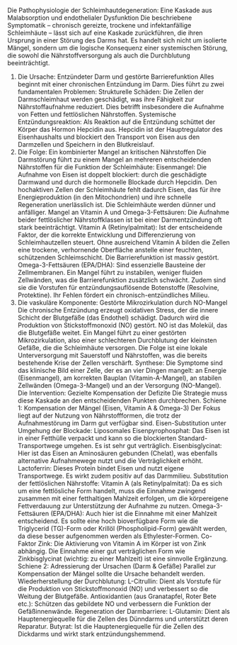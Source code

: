 Die Pathophysiologie der Schleimhautdegeneration: Eine Kaskade aus Malabsorption und endothelialer Dysfunktion
Die beschriebene Symptomatik – chronisch gereizte, trockene und infektanfällige Schleimhäute – lässt sich auf eine Kaskade zurückführen, die ihren Ursprung in einer Störung des Darms hat. Es handelt sich nicht um isolierte Mängel, sondern um die logische Konsequenz einer systemischen Störung, die sowohl die Nährstoffversorgung als auch die Durchblutung beeinträchtigt.
1. Die Ursache: Entzündeter Darm und gestörte Barrierefunktion
Alles beginnt mit einer chronischen Entzündung im Darm. Dies führt zu zwei fundamentalen Problemen:
Strukturelle Schäden: Die Zellen der Darmschleimhaut werden geschädigt, was ihre Fähigkeit zur Nährstoffaufnahme reduziert. Dies betrifft insbesondere die Aufnahme von Fetten und fettlöslichen Nährstoffen.
Systemische Entzündungsreaktion: Als Reaktion auf die Entzündung schüttet der Körper das Hormon Hepcidin aus. Hepcidin ist der Hauptregulator des Eisenhaushalts und blockiert den Transport von Eisen aus den Darmzellen und Speichern in den Blutkreislauf.
2. Die Folge: Ein kombinierter Mangel an kritischen Nährstoffen
Die Darmstörung führt zu einem Mangel an mehreren entscheidenden Nährstoffen für die Funktion der Schleimhäute:
Eisenmangel: Die Aufnahme von Eisen ist doppelt blockiert: durch die geschädigte Darmwand und durch die hormonelle Blockade durch Hepcidin. Den hochaktiven Zellen der Schleimhäute fehlt dadurch Eisen, das für ihre Energieproduktion (in den Mitochondrien) und ihre schnelle Regeneration unerlässlich ist. Die Schleimhäute werden dünner und anfälliger.
Mangel an Vitamin A und Omega-3-Fettsäuren: Die Aufnahme beider fettlöslicher Nährstoffklassen ist bei einer Darmentzündung oft stark beeinträchtigt.
Vitamin A (Retinylpalmitat): Ist der entscheidende Faktor, der die korrekte Entwicklung und Differenzierung von Schleimhautzellen steuert. Ohne ausreichend Vitamin A bilden die Zellen eine trockene, verhornende Oberfläche anstelle einer feuchten, schützenden Schleimschicht. Die Barrierefunktion ist massiv gestört.
Omega-3-Fettsäuren (EPA/DHA): Sind essenzielle Bausteine der Zellmembranen. Ein Mangel führt zu instabilen, weniger fluiden Zellwänden, was die Barrierefunktion zusätzlich schwächt. Zudem sind sie die Vorstufen für entzündungsauflösende Botenstoffe (Resolvine, Protektine). Ihr Fehlen fördert ein chronisch-entzündliches Milieu.
3. Die vaskuläre Komponente: Gestörte Mikrozirkulation durch NO-Mangel
Die chronische Entzündung erzeugt oxidativen Stress, der die innere Schicht der Blutgefäße (das Endothel) schädigt. Dadurch wird die Produktion von Stickstoffmonoxid (NO) gestört. NO ist das Molekül, das die Blutgefäße weitet. Ein Mangel führt zu einer gestörten Mikrozirkulation, also einer schlechteren Durchblutung der kleinsten Gefäße, die die Schleimhäute versorgen. Die Folge ist eine lokale Unterversorgung mit Sauerstoff und Nährstoffen, was die bereits bestehende Krise der Zellen verschärft.
Synthese: Die Symptome sind das klinische Bild einer Zelle, der es an vier Dingen mangelt: an Energie (Eisenmangel), am korrekten Bauplan (Vitamin-A-Mangel), an stabilen Zellwänden (Omega-3-Mangel) und an der Versorgung (NO-Mangel).
Die Intervention: Gezielte Kompensation der Defizite
Die Strategie muss diese Kaskade an den entscheidenden Punkten durchbrechen.
Schiene 1: Kompensation der Mängel (Eisen, Vitamin A & Omega-3)
Der Fokus liegt auf der Nutzung von Nährstoffformen, die trotz der Aufnahmestörung im Darm gut verfügbar sind.
Eisen-Substitution unter Umgehung der Blockade:
Liposomales Eisenpyrophosphat: Das Eisen ist in einer Fetthülle verpackt und kann so die blockierten Standard-Transportwege umgehen. Es ist sehr gut verträglich.
Eisenbisglycinat: Hier ist das Eisen an Aminosäuren gebunden (Chelat), was ebenfalls alternative Aufnahmewege nutzt und die Verträglichkeit erhöht.
Lactoferrin: Dieses Protein bindet Eisen und nutzt eigene Transportwege. Es wirkt zudem positiv auf das Darmmilieu.
Substitution der fettlöslichen Nährstoffe:
Vitamin A (als Retinylpalmitat): Da es sich um eine fettlösliche Form handelt, muss die Einnahme zwingend zusammen mit einer fetthaltigen Mahlzeit erfolgen, um die körpereigene Fettverdauung zur Unterstützung der Aufnahme zu nutzen.
Omega-3-Fettsäuren (EPA/DHA): Auch hier ist die Einnahme mit einer Mahlzeit entscheidend. Es sollte eine hoch bioverfügbare Form wie die Triglycerid (TG)-Form oder Krillöl (Phospholipid-Form) gewählt werden, da diese besser aufgenommen werden als Ethylester-Formen.
Co-Faktor Zink: Die Aktivierung von Vitamin A im Körper ist von Zink abhängig. Die Einnahme einer gut verträglichen Form wie Zinkbisglycinat (wichtig: zu einer Mahlzeit) ist eine sinnvolle Ergänzung.
Schiene 2: Adressierung der Ursachen (Darm & Gefäße)
Parallel zur Kompensation der Mängel sollte die Ursache behandelt werden.
Wiederherstellung der Durchblutung:
L-Citrullin: Dient als Vorstufe für die Produktion von Stickstoffmonoxid (NO) und verbessert so die Weitung der Blutgefäße.
Antioxidantien (aus Granatapfel, Roter Bete etc.): Schützen das gebildete NO und verbessern die Funktion der Gefäßinnenwände.
Regeneration der Darmbarriere:
L-Glutamin: Dient als Hauptenergiequelle für die Zellen des Dünndarms und unterstützt deren Reparatur.
Butyrat: Ist die Hauptenergiequelle für die Zellen des Dickdarms und wirkt stark entzündungshemmend.
